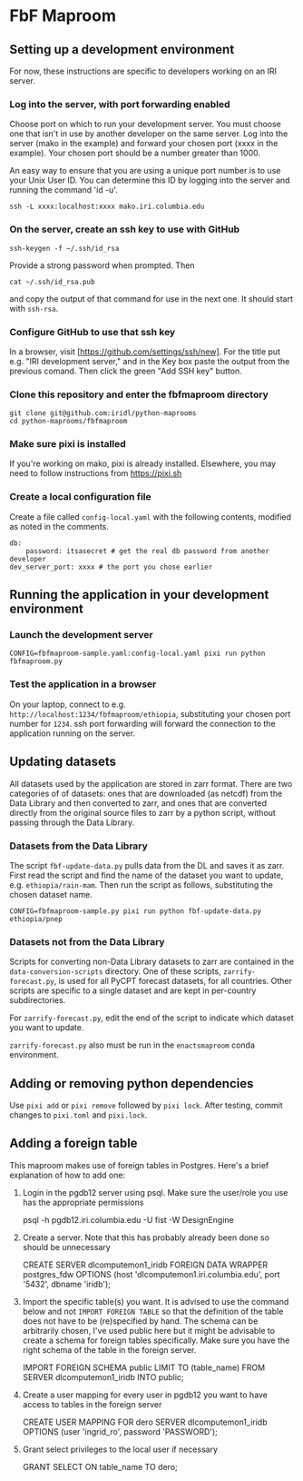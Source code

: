 # FbF Maproom

## Setting up a development environment

For now, these instructions are specific to developers working on an IRI server.

### Log into the server, with port forwarding enabled

Choose port on which to run your development server. You must choose one that isn't in use by another developer on the same server. Log into the server (mako in the example) and forward your chosen port (xxxx in the example). Your chosen port should be a number greater than 1000. 

An easy way to ensure that you are using a unique port number is to use your Unix User ID. You can determine this ID by logging into the server and running the command 'id -u'. 

```
ssh -L xxxx:localhost:xxxx mako.iri.columbia.edu
```

### On the server, create an ssh key to use with GitHub

```
ssh-keygen -f ~/.ssh/id_rsa
```
Provide a strong password when prompted. Then
```
cat ~/.ssh/id_rsa.pub
```
and copy the output of that command for use in the next one. It should start with `ssh-rsa`.

### Configure GitHub to use that ssh key
In a browser, visit [https://github.com/settings/ssh/new]. For the title put e.g. "IRI development server," and in the Key box paste the output from the previous comand. Then click the green "Add SSH key" button.

### Clone this repository and enter the fbfmaproom directory

```
git clone git@github.com:iridl/python-maprooms
cd python-maprooms/fbfmaproom
```

### Make sure pixi is installed

If you're working on mako, pixi is already installed. Elsewhere, you may need to follow instructions from https://pixi.sh


### Create a local configuration file

Create a file called `config-local.yaml` with the following contents, modified as noted in the comments.
```
db:
    password: itsasecret # get the real db password from another developer
dev_server_port: xxxx # the port you chose earlier
```

## Running the application in your development environment

### Launch the development server

```
CONFIG=fbfmaproom-sample.yaml:config-local.yaml pixi run python fbfmaproom.py
```

### Test the application in a browser 

On your laptop, connect to e.g. `http://localhost:1234/fbfmaproom/ethiopia`, substituting your chosen port number for `1234`. ssh port forwarding will forward the connection to the application running on the server.

## Updating datasets

All datasets used by the application are stored in zarr format. There are two categories of of datasets: ones that are downloaded (as netcdf) from the Data Library and then converted to zarr, and ones that are converted directly from the original source files to zarr by a python script, without passing through the Data Library.

### Datasets from the Data Library

The script `fbf-update-data.py` pulls data from the DL and saves it as zarr. First read the script and find the name of the dataset you want to update, e.g. `ethiopia/rain-mam`. Then run the script as follows, substituting the chosen dataset name.
```
CONFIG=fbfmaproom-sample.py pixi run python fbf-update-data.py ethiopia/pnep
```
 
### Datasets not from the Data Library

Scripts for converting non-Data Library datasets to zarr are contained in the `data-conversion-scripts` directory. One of these scripts, `zarrify-forecast.py`, is used for all PyCPT forecast datasets, for all countries. Other scripts are specific to a single dataset and are kept in per-country subdirectories.

For `zarrify-forecast.py`, edit the end of the script to indicate which dataset you want to update.

`zarrify-forecast.py` also must be run in the `enactsmaproom` conda environment.

## Adding or removing python dependencies

Use `pixi add` or `pixi remove` followed by `pixi lock`. After testing, commit changes to `pixi.toml` and `pixi.lock`.

## Adding a foreign table

This maproom makes use of foreign tables in Postgres. Here's a brief explanation of how to add one:

1. Login in the pgdb12 server using psql. Make sure the user/role you use has the appropriate permissions

    psql -h pgdb12.iri.columbia.edu -U fist -W DesignEngine

2. Create a server. Note that this has probably already been done so should be unnecessary

    CREATE SERVER dlcomputemon1_iridb FOREIGN DATA WRAPPER postgres_fdw OPTIONS (host 'dlcomputemon1.iri.columbia.edu', port '5432', dbname 'iridb');

3. Import the specific table(s) you want. It is advised to use the command below and not `IMPORT FOREIGN TABLE` so that the
   definition of the table does not have to be (re)specified by hand. The schema can be arbitrarily chosen, I've used public here
   but it might be advisable to create a schema for foreign tables specifically. Make sure you have the right schema of the table in the foreign server.

    IMPORT FOREIGN SCHEMA public LIMIT TO (table_name) FROM SERVER dlcomputemon1_iridb INTO public;

4. Create a user mapping for every user in pgdb12 you want to have access to tables in the foreign server

    CREATE USER MAPPING FOR dero SERVER dlcomputemon1_iridb OPTIONS (user 'ingrid_ro', password 'PASSWORD');

5. Grant select privileges to the local user if necessary

    GRANT SELECT ON table_name TO dero;
